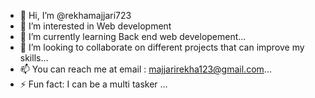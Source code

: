 - 👋 Hi, I’m @rekhamajjari723
- 👀 I’m interested in Web development
- 🌱 I’m currently learning Back end web developement...
- 💞️ I’m looking to collaborate on different projects that can improve my skills...
- 📫 You can reach me at email : majjarirekha123@gmail.com...
- ⚡ Fun fact: I can be a multi tasker ...

<!---
rekhamajjari723/rekhamajjari723 is a ✨ special ✨ repository because its `README.md` (this file) appears on your GitHub profile.
You can click the Preview link to take a look at your changes.
--->
